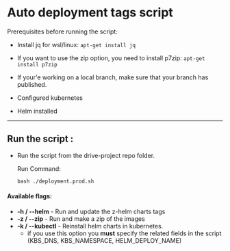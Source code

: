 # Auto deployment tags script

Prerequisites before running the script:

- Install jq for wsl/linux:
  `apt-get install jq`

- If you want to use the zip option, you need to install p7zip:
  `apt-get install p7zip`

- If your'e working on a local branch, make sure that your branch has published.

- Configured kubernetes

- Helm installed

---

## Run the script :

- Run the script from the drive-project repo folder.

  Run Command:

  ```
  bash ./deployment.prod.sh
  ```

#### Available flags:

- **-h / --helm** - Run and update the z-helm charts tags
- **-z / --zip** - Run and make a zip of the images
- **-k / --kubectl** - Reinstall helm charts in kubernetes.
  - if you use this option you **must** specify the related fields in the script (KBS_DNS, KBS_NAMESPACE, HELM_DEPLOY_NAME)
